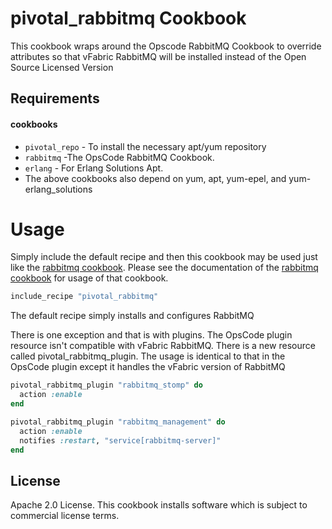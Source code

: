 pivotal_rabbitmq Cookbook
=========================

This cookbook wraps around the Opscode RabbitMQ Cookbook to override attributes so that vFabric RabbitMQ will be installed instead of the Open Source Licensed Version

Requirements
------------
#### cookbooks
- `pivotal_repo` - To install the necessary apt/yum repository
- `rabbitmq` -The OpsCode RabbitMQ Cookbook.
- `erlang` - For Erlang Solutions Apt. 
- The above cookbooks also depend on yum, apt, yum-epel, and yum-erlang_solutions

Usage
=====
Simply include the default recipe and then this cookbook may be used just like the [rabbitmq cookbook](https://github.com/opscode-cookbooks/rabbitmq). Please
see the documentation of the [rabbitmq cookbook](https://github.com/opscode-cookbooks/rabbitmq) for usage of that cookbook.

```ruby
include_recipe "pivotal_rabbitmq"
```

The default recipe simply installs and configures RabbitMQ

There is one exception and that is with plugins. The OpsCode plugin resource isn't compatible with vFabric RabbitMQ. There is a new resource called pivotal_rabbitmq_plugin. The usage is identical to that in the OpsCode plugin except it handles the vFabric version of RabbitMQ

```ruby
pivotal_rabbitmq_plugin "rabbitmq_stomp" do
  action :enable
end

pivotal_rabbitmq_plugin "rabbitmq_management" do
  action :enable
  notifies :restart, "service[rabbitmq-server]"
end

```

License
-------------------
Apache 2.0 License. This cookbook installs software which is subject to commercial license terms.
